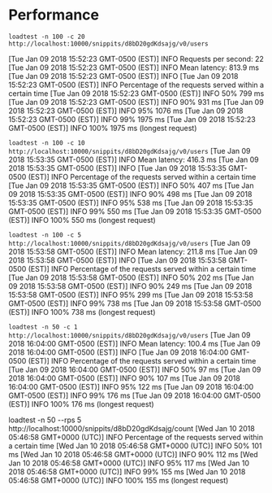 # Performance

`loadtest -n 100 -c 20 http://localhost:10000/snippits/d8bD20gdKdsajg/v0/users`

[Tue Jan 09 2018 15:52:23 GMT-0500 (EST)] INFO Requests per second: 22
[Tue Jan 09 2018 15:52:23 GMT-0500 (EST)] INFO Mean latency:        813.9 ms
[Tue Jan 09 2018 15:52:23 GMT-0500 (EST)] INFO
[Tue Jan 09 2018 15:52:23 GMT-0500 (EST)] INFO Percentage of the requests served within a certain time
[Tue Jan 09 2018 15:52:23 GMT-0500 (EST)] INFO   50%      799 ms
[Tue Jan 09 2018 15:52:23 GMT-0500 (EST)] INFO   90%      931 ms
[Tue Jan 09 2018 15:52:23 GMT-0500 (EST)] INFO   95%      1076 ms
[Tue Jan 09 2018 15:52:23 GMT-0500 (EST)] INFO   99%      1975 ms
[Tue Jan 09 2018 15:52:23 GMT-0500 (EST)] INFO  100%      1975 ms (longest request)

`loadtest -n 100 -c 10 http://localhost:10000/snippits/d8bD20gdKdsajg/v0/users`
[Tue Jan 09 2018 15:53:35 GMT-0500 (EST)] INFO Mean latency:        416.3 ms
[Tue Jan 09 2018 15:53:35 GMT-0500 (EST)] INFO
[Tue Jan 09 2018 15:53:35 GMT-0500 (EST)] INFO Percentage of the requests served within a certain time
[Tue Jan 09 2018 15:53:35 GMT-0500 (EST)] INFO   50%      407 ms
[Tue Jan 09 2018 15:53:35 GMT-0500 (EST)] INFO   90%      498 ms
[Tue Jan 09 2018 15:53:35 GMT-0500 (EST)] INFO   95%      538 ms
[Tue Jan 09 2018 15:53:35 GMT-0500 (EST)] INFO   99%      550 ms
[Tue Jan 09 2018 15:53:35 GMT-0500 (EST)] INFO  100%      550 ms (longest request)

`loadtest -n 100 -c 5 http://localhost:10000/snippits/d8bD20gdKdsajg/v0/users`
[Tue Jan 09 2018 15:53:58 GMT-0500 (EST)] INFO Mean latency:        211.8 ms
[Tue Jan 09 2018 15:53:58 GMT-0500 (EST)] INFO
[Tue Jan 09 2018 15:53:58 GMT-0500 (EST)] INFO Percentage of the requests served within a certain time
[Tue Jan 09 2018 15:53:58 GMT-0500 (EST)] INFO   50%      202 ms
[Tue Jan 09 2018 15:53:58 GMT-0500 (EST)] INFO   90%      249 ms
[Tue Jan 09 2018 15:53:58 GMT-0500 (EST)] INFO   95%      299 ms
[Tue Jan 09 2018 15:53:58 GMT-0500 (EST)] INFO   99%      738 ms
[Tue Jan 09 2018 15:53:58 GMT-0500 (EST)] INFO  100%      738 ms (longest request)

`loadtest -n 50 -c 1 http://localhost:10000/snippits/d8bD20gdKdsajg/v0/users`
[Tue Jan 09 2018 16:04:00 GMT-0500 (EST)] INFO Mean latency:        100.4 ms
[Tue Jan 09 2018 16:04:00 GMT-0500 (EST)] INFO
[Tue Jan 09 2018 16:04:00 GMT-0500 (EST)] INFO Percentage of the requests served within a certain time
[Tue Jan 09 2018 16:04:00 GMT-0500 (EST)] INFO   50%      97 ms
[Tue Jan 09 2018 16:04:00 GMT-0500 (EST)] INFO   90%      107 ms
[Tue Jan 09 2018 16:04:00 GMT-0500 (EST)] INFO   95%      122 ms
[Tue Jan 09 2018 16:04:00 GMT-0500 (EST)] INFO   99%      176 ms
[Tue Jan 09 2018 16:04:00 GMT-0500 (EST)] INFO  100%      176 ms (longest request)


loadtest -n 50 --rps 5 http://localhost:10000/snippits/d8bD20gdKdsajg/count
[Wed Jan 10 2018 05:46:58 GMT+0000 (UTC)] INFO Percentage of the requests served within a certain time
[Wed Jan 10 2018 05:46:58 GMT+0000 (UTC)] INFO   50%      101 ms
[Wed Jan 10 2018 05:46:58 GMT+0000 (UTC)] INFO   90%      112 ms
[Wed Jan 10 2018 05:46:58 GMT+0000 (UTC)] INFO   95%      117 ms
[Wed Jan 10 2018 05:46:58 GMT+0000 (UTC)] INFO   99%      155 ms
[Wed Jan 10 2018 05:46:58 GMT+0000 (UTC)] INFO  100%      155 ms (longest request)